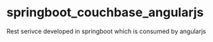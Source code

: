 # springboot_couchbase_angularjs
Rest serivce developed in springboot which is consumed by angularjs
